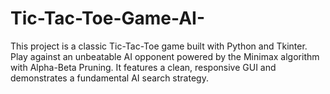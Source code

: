 # Tic-Tac-Toe-Game-AI-
This project is a classic Tic-Tac-Toe game built with Python and Tkinter. Play against an unbeatable AI opponent powered by the Minimax algorithm with Alpha-Beta Pruning. It features a clean, responsive GUI and demonstrates a fundamental AI search strategy.
